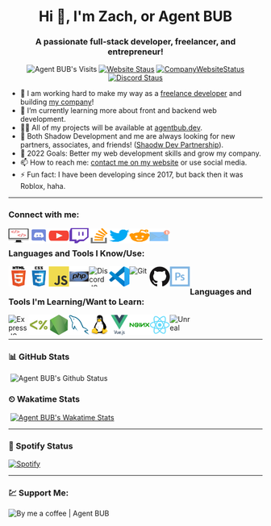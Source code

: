 <h1 align="center">Hi 👋, I'm Zach, or Agent BUB</h1>
<h3 align="center">A passionate full-stack developer, freelancer, and entrepreneur!</h3>

<p align="center">
<img src="https://komarev.com/ghpvc/?username=agentbub&label=Profile%20views&color=red&style=flat-square" alt="Agent BUB's Visits" />
<a href="https://agentbub.dev" target="_blank"><img src="https://img.shields.io/website?down_color=red&down_message=Offline&label=My%20Site&style=flat-square&up_color=brightgreen&up_message=Online&url=https%3A%2F%2Fagentbub.dev" alt="Website Staus" /></a>
<a href="https://shadowdevs.com" target="_blank"><img src="https://img.shields.io/website?down_color=red&down_message=Offline&label=Company%20Site&style=flat-square&up_color=brightgreen&up_message=Online&url=https%3A%2F%2Fshadowdevs.com" alt="CompanyWebsiteStatus" /></a>
<a href="https://shadowdevs.com/discord" target="_blank"><img src="https://img.shields.io/discord/352577622103949312?color=blue&label=Discord&style=flat-square" alt="Discord Staus" /></a>
</p>

- 🔭 I am working hard to make my way as a [freelance developer][website] and building [my company][aspwebsite]!
- 🌱 I’m currently learning more about front and backend web development.
- 👨‍💻 All of my projects will be available at [agentbub.dev][website].
- 👯 Both Shadow Development and me are always looking for new partners, associates, and friends! ([Shaodw Dev Partnership][asppartner]).
- 🥅 2022 Goals: Better my web development skills and grow my company.
- 📫 How to reach me: [contact me on my website][website] or use social media.
- ⚡ Fun fact: I have been developing since 2017, but back then it was Roblox, haha.

---

### Connect with me:

[<img align="left" alt="agentbub.dev" height="30" width="40" src="https://raw.githubusercontent.com/AgentBUB/AgentBUB/main/src/images/website.svg" />][website]
[<img align="left" alt="Agent BUB | Discord" height="30" width="40" src="https://raw.githubusercontent.com/AgentBUB/AgentBUB/main/src/images/discord.svg" />][discord]
[<img align="left" alt="Agent BUB | YouTube" height="30" width="40" src="https://raw.githubusercontent.com/AgentBUB/AgentBUB/main/src/images/youtube.svg" />][youtube]
[<img align="left" alt="Agent BUB | Twitch" height="30" width="40" src="https://raw.githubusercontent.com/AgentBUB/AgentBUB/main/src/images/twitch.svg" />][twitch]
[<img align="left" alt="Agent BUB | Stackoverflow" height="30" width="40" src="https://raw.githubusercontent.com/AgentBUB/AgentBUB/main/src/images/stack-overflow.svg" />][stackoverflow]
[<img align="left" alt="Agent BUB | Twitter" height="30" width="40" src="https://raw.githubusercontent.com/AgentBUB/AgentBUB/main/src/images/twitter.svg" />][twitter]
[<img align="left" alt="Agent BUB | Reddit" height="30" width="40" src="https://raw.githubusercontent.com/AgentBUB/AgentBUB/main/src/images/reddit.svg" />][reddit]
[<img align="left" alt="Agent BUB | Email" height="30" width="40" src="https://raw.githubusercontent.com/AgentBUB/AgentBUB/main/src/images/email.svg" />][email]

<br />

### Languages and Tools I Know/Use:

[<img align="left" alt="HTML5" width="40" height="40" src="https://raw.githubusercontent.com/github/explore/80688e429a7d4ef2fca1e82350fe8e3517d3494d/topics/html/html.png" />][html]
[<img align="left" alt="CSS3" width="40" height="40" src="https://raw.githubusercontent.com/github/explore/80688e429a7d4ef2fca1e82350fe8e3517d3494d/topics/css/css.png" />][CSS]
[<img align="left" alt="JavaScript" width="40" height="40" src="https://raw.githubusercontent.com/github/explore/80688e429a7d4ef2fca1e82350fe8e3517d3494d/topics/javascript/javascript.png" />][JS]
[<img align="left" alt="PHP" width="40" height="40" src="https://raw.githubusercontent.com/devicons/devicon/master/icons/php/php-original.svg" />][PHP]
[<img align="left" alt="Discord JS" width="40" height="40" src="https://i.pinimg.com/originals/17/87/60/1787600aa6afb88ce9ec7f0bf847b854.png" />][DISCORDJS]
[<img align="left" alt="Visual Studio Code" width="40" height="40" src="https://raw.githubusercontent.com/github/explore/80688e429a7d4ef2fca1e82350fe8e3517d3494d/topics/visual-studio-code/visual-studio-code.png" />][VSCODE]
[<img align="left" alt="Git" width="40" height="40" src="https://www.vectorlogo.zone/logos/git-scm/git-scm-icon.svg" />][GIT]
[<img align="left" alt="GitHub" width="40" height="40" src="https://raw.githubusercontent.com/github/explore/78df643247d429f6cc873026c0622819ad797942/topics/github/github.png" />][GITHUB]
[<img align="left" alt="Photoshop" width="40" height="40" src="https://raw.githubusercontent.com/devicons/devicon/master/icons/photoshop/photoshop-line.svg" />][PHOTOSHOP]

<br />

### Languages and Tools I'm Learning/Want to Learn:
[<img align="left" alt="ExpressJS" width="40" height="40" src="https://www.vectorlogo.zone/logos/expressjs/expressjs-icon.svg" />][ExpressJS]
[<img align="left" alt="EJS" width="40" height="40" src="https://raw.githubusercontent.com/AgentBUB/AgentBUB/main/src/images/ejsLogo.svg" />][EJS]
[<img align="left" alt="Node.js" width="40" height="40" src="https://raw.githubusercontent.com/github/explore/80688e429a7d4ef2fca1e82350fe8e3517d3494d/topics/nodejs/nodejs.png" />][NODEJS]
[<img align="left" alt="MySQL" width="40" height="40" src="https://raw.githubusercontent.com/devicons/devicon/master/icons/mysql/mysql-original.svg" />][MYSQL]
[<img align="left" alt="Linux" width="40" height="40" src="https://raw.githubusercontent.com/devicons/devicon/master/icons/linux/linux-original.svg" />][LINUX]
[<img align="left" alt="VUE" width="40" height="40" src="https://raw.githubusercontent.com/devicons/devicon/master/icons/vuejs/vuejs-original-wordmark.svg" />][VUE]
[<img align="left" alt="NGINX" width="40" height="40" src="https://raw.githubusercontent.com/devicons/devicon/master/icons/nginx/nginx-original.svg" />][NGINX]
[<img align="left" alt="React" width="40" height="40" src="https://raw.githubusercontent.com/devicons/devicon/master/icons/react/react-original.svg" />][REACT]
[<img align="left" alt="Unreal" width="40" height="40" src="https://raw.githubusercontent.com/kenangundogan/fontisto/036b7eca71aab1bef8e6a0518f7329f13ed62f6b/icons/svg/brand/unreal-engine.svg" />][UNREAL]

<br />
<br />

---

### 📊 GitHub Stats

<p>&nbsp;<img align="center" src="https://github-readme-stats.vercel.app/api?username=agentbub&show_icons=true&locale=en&theme=highcontrast" alt="Agent BUB's Github Status" /></p>

### ⏲ Wakatime Stats

<p>&nbsp;<a href="https://wakatime.com/@agentbub" target="_blank"><img align="center" src="https://github-readme-stats.vercel.app/api/wakatime?username=agentbub&layout=compact&" alt="Agent BUB's Wakatime Stats" /></a></p>

---

### 🎵 Spotify Status

[![Spotify](https://novatorem-agentbub.vercel.app/api/spotify)](https://open.spotify.com/user/zufvilhzm5tvfwsrr4bbvxkgj)

---

### 💹 Support Me:
[<img align="left" alt="By me a coffee | Agent BUB" width="452px" height="227px" src="https://img.buymeacoffee.com/api/?url=aHR0cHM6Ly9jZG4uYnV5bWVhY29mZmVlLmNvbS91cGxvYWRzL3Byb2ZpbGVfcGljdHVyZXMvMjAyMS8xMC9jYTUyMzlmYWEzYzVlZTI4NzljODVmZTk4YzdkYjAyMy5wbmdAMzAwd18wZS53ZWJw&creator=Agent+BUB&is_creating=creating%20scripts,%20websites,%20and%20more!&design_code=1&design_color=%23FF5F5F&slug=agentbub" />][buymecoffee]


[website]: https://agentbub.dev
[aspwebsite]: https://shadowdevs.com
[discord]: https://agentbub.dev/discord
[aspdiscord]: https://discord.shadowdevs.com
[buymecoffee]: https://www.buymeacoffee.com/agentbub
[asppartner]: https://shadowdevs.com/partners
[twitter]: https://twitter.com/Agent_BUB
[youtube]: https://www.youtube.com/AgentBUB
[email]: mailto:me@agentbub.dev
[stackoverflow]: https://stackoverflow.com/users/16256504/agent-bub
[reddit]: https://www.reddit.com/user/Commando_BUB
[twitch]: https://www.twitch.tv/agents_bub
[HTML]: https://www.google.com/search?q=html
[CSS]: https://www.google.com/search?q=css
[JS]: https://www.javascript.com/
[VUE]: https://vuejs.org/
[REACT]: https://reactjs.org/
[PHP]: https://www.php.net/
[ExpressJS]: https://expressjs.com/
[EJS]: https://ejs.co/
[DISCORDJS]: https://discord.js.org/
[NODEJS]: https://nodejs.org/
[VSCODE]: https://code.visualstudio.com/
[MYSQL]: https://www.mysql.com/
[GIT]: https://git-scm.com/
[GITHUB]: https://github.com/
[TERMINAL]: https://www.microsoft.com/en-us/p/windows-terminal/9n0dx20hk701
[LINUX]: https://www.linux.org/
[NGINX]: https://www.nginx.com/
[PHOTOSHOP]: https://www.photoshop.com/en
[UNREAL]: https://unrealengine.com/
